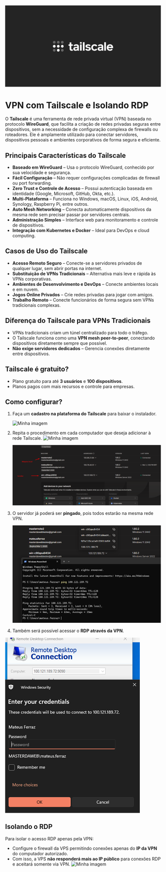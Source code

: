 ![Minha imagem](https://github.com/mateusfilipeferraz/Redes-e-infraestrutura/blob/main/Vpn-Tailscale/og-image.png)

# VPN com Tailscale e Isolando RDP

O **Tailscale** é uma ferramenta de rede privada virtual (VPN) baseada no protocolo **WireGuard**, que facilita a criação de redes privadas seguras entre dispositivos, sem a necessidade de configuração complexa de firewalls ou roteadores. Ele é amplamente utilizado para conectar servidores, dispositivos pessoais e ambientes corporativos de forma segura e eficiente.

## Principais Características do Tailscale

- **Baseado em WireGuard** – Usa o protocolo WireGuard, conhecido por sua velocidade e segurança.  
- **Fácil Configuração** – Não requer configurações complicadas de firewall ou port forwarding.  
- **Zero Trust e Controle de Acesso** – Possui autenticação baseada em identidade (Google, Microsoft, GitHub, Okta, etc.).  
- **Multi-Plataforma** – Funciona no Windows, macOS, Linux, iOS, Android, Synology, Raspberry Pi, entre outros.  
- **Auto Mesh Networking** – Conecta automaticamente dispositivos da mesma rede sem precisar passar por servidores centrais.  
- **Administração Simples** – Interface web para monitoramento e controle de dispositivos.  
- **Integração com Kubernetes e Docker** – Ideal para DevOps e cloud computing.  

## Casos de Uso do Tailscale

- **Acesso Remoto Seguro** – Conecte-se a servidores privados de qualquer lugar, sem abrir portas na internet.  
- **Substituição de VPNs Tradicionais** – Alternativa mais leve e rápida às VPNs corporativas.  
- **Ambientes de Desenvolvimento e DevOps** – Conecte ambientes locais e em nuvem.  
- **Jogos Online Privados** – Crie redes privadas para jogar com amigos.  
- **Trabalho Remoto** – Conecte funcionários de forma segura sem VPNs tradicionais complexas.  

## Diferença do Tailscale para VPNs Tradicionais

- VPNs tradicionais criam um túnel centralizado para todo o tráfego.  
- O Tailscale funciona como uma **VPN mesh peer-to-peer**, conectando dispositivos diretamente sempre que possível.  
- **Não exige servidores dedicados** – Gerencia conexões diretamente entre dispositivos.  

## Tailscale é gratuito?

- Plano gratuito para até **3 usuários** e **100 dispositivos**.  
- Planos pagos com mais recursos e controle para empresas.  

## Como configurar?

1. Faça um **cadastro na plataforma do Tailscale** para baixar o instalador.

   ![Minha imagem](https://github.com/mateusfilipeferraz/Redes-e-infraestrutura/blob/main/Vpn-Tailscale/parte-1.gif)  
3. Repita o procedimento em cada computador que deseja adicionar à rede Tailscale.
   ![Minha imagem](https://github.com/mateusfilipeferraz/Redes-e-infraestrutura/blob/main/Vpn-Tailscale/parte1-1.gif)  

   ![Minha imagem](https://raw.githubusercontent.com/mateusfilipeferraz/Redes-e-infraestrutura/refs/heads/main/Vpn-Tailscale/image-1-1024x416.webp)  
5. O servidor já poderá ser **pingado**, pois todos estarão na mesma rede VPN.

   ![Minha imagem](https://raw.githubusercontent.com/mateusfilipeferraz/Redes-e-infraestrutura/refs/heads/main/Vpn-Tailscale/image-2.webp)  
7. Também será possível acessar o **RDP através da VPN**.  

![Minha imagem](https://raw.githubusercontent.com/mateusfilipeferraz/Redes-e-infraestrutura/refs/heads/main/Vpn-Tailscale/image-3.webp) 
## Isolando o RDP

Para isolar o acesso RDP apenas pela VPN:

- Configure o firewall da VPS permitindo conexões apenas do **IP da VPN** do computador autorizado.  
- Com isso, a VPS **não responderá mais ao IP público** para conexões RDP e aceitará somente via VPN.
![Minha imagem](https://github.com/mateusfilipeferraz/Redes-e-infraestrutura/blob/main/Vpn-Tailscale/dfs.gif) 
```

